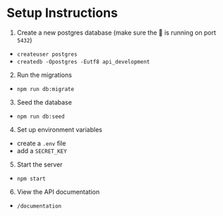 # Setup Instructions
1. Create a new postgres database (make sure the :elephant: is running on port `5432`)
  - `createuser postgres`
  - `createdb -Opostgres -Eutf8 api_development`
2. Run the migrations
  - `npm run db:migrate`
3. Seed the database
  - `npm run db:seed`
4. Set up environment variables
  - create a `.env` file
  - add a `SECRET_KEY`
5. Start the server
  - `npm start`
6. View the API documentation
  - `/documentation`
